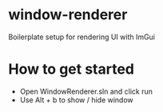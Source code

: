 # window-renderer
Boilerplate setup for rendering UI with ImGui

# How to get started
- Open WindowRenderer.sln and click run
- Use Alt + b to show / hide window